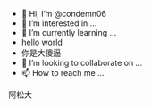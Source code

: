 - 👋 Hi, I’m @condemn06
- 👀 I’m interested in ...
- 🌱 I’m currently learning ...
- hello world
- 你是大傻逼
- 💞️ I’m looking to collaborate on ...
- 📫 How to reach me ...

<!---
condemn06/condemn06 is a ✨ special ✨ repository because its `README.md` (this file) appears on your GitHub profile.
You can click the Preview link to take a look at your changes.
im super
--->
阿松大
